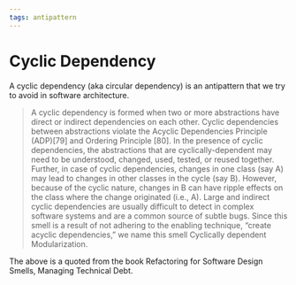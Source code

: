 ```yaml
---
tags: antipattern 
---
```

# Cyclic Dependency

A cyclic dependency (aka circular dependency) is an antipattern that we try to avoid in software architecture.

> A cyclic dependency is formed when two or more abstractions have direct or indirect dependencies on each other. Cyclic dependencies between abstractions violate the Acyclic Dependencies Principle (ADP)[79] and Ordering Principle [80]. In the presence of cyclic dependencies, the abstractions that are cyclically-dependent may need to be understood, changed, used, tested, or reused together. Further, in case of cyclic dependencies, changes in one class (say A) may lead to changes in other classes in the cycle (say B). However, because of the cyclic nature, changes in B can have ripple effects on the class where the change originated (i.e., A). Large and indirect cyclic dependencies are usually difficult to detect in complex software systems and are a common source of subtle bugs. Since this smell is a result of not adhering to the enabling technique, “create acyclic dependencies,” we name this smell Cyclically dependent Modularization.

The above is a quoted from the book Refactoring for Software Design Smells, Managing Technical Debt.
